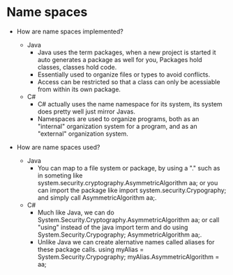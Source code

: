 # Name spaces
* How are name spaces implemented?
  - Java
    * Java uses the term packages, when a new project is started it auto generates a package as well for you, Packages hold classes, classes hold code.
    * Essentially used to organize files or types to avoid conflicts.
    * Access can be restricted so that a class can only be acessiable from within its own package.
  - C#
    * C# actually uses the name namespace for its system, its system does pretty well just mirror Javas.
    * Namespaces are used to organize programs, both as an "internal" organization system for a program, and as an "external" organization system.
      
* How are name spaces used?
  - Java
    * You can map to a file system or package, by using a "." such as in someting like      system.security.cryptography.AsymmetricAlgorithm aa; or you can import the package like import system.security.Crypography; and simply call AsymmetricAlgorithm aa;.
  - C#
    * Much like Java, we can do System.Security.Cryptography.AsymmetricAlgorithm aa; or call "using" instead of the java import term and do using System.Security.Crypography; AsymmetricAlgorithm aa;.
    * Unlike Java we can create alernative names called aliases for these package calls. using myAlias = System.Security.Crypography;  myAlias.AsymmetricAlgorithm = aa;
